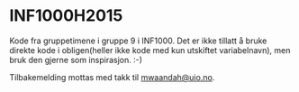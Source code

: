 # INF1000H2015
Kode fra gruppetimene i gruppe 9 i INF1000. Det er ikke tillatt å bruke direkte kode i obligen(heller ikke kode med kun utskiftet variabelnavn), men bruk den gjerne som inspirasjon. :-)

Tilbakemelding mottas med takk til mwaandah@uio.no.
